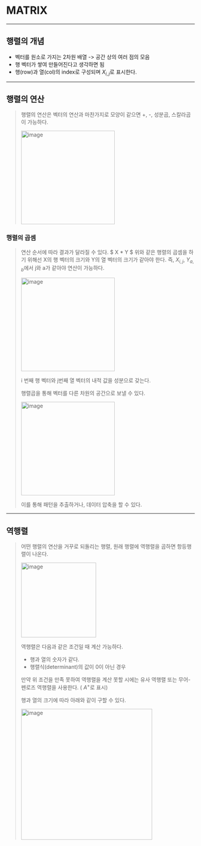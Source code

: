 # MATRIX

* * *

## 행렬의 개념
* 벡터를 원소로 가지는 2차원 배열 -> 공간 상의 여러 점의 모음
* 행 벡터가 쌓여 만들어진다고 생각하면 됨
* 행(row)과 열(col)의 index로 구성되며 $X_{i,j}$로 표시한다.

* * *

## 행렬의 연산
> 행렬의 연산은 벡터의 연산과 마찬가지로 모양이 같으면 +, -, 성분곱, 스칼라곱이 가능하다.
> 
> <img width="250" alt="image" src="https://user-images.githubusercontent.com/93971443/191468375-26fbb8a8-477b-444d-887a-1ab53a5c1c5c.png">

### 행렬의 곱셈
>  연산 순서에 따라 결과가 달라질 수 있다.
$ X * Y $
>  위와 같은 행렬의 곱셈을 하기 위해선 X의 행 벡터의 크기와 Y의 열 벡터의 크기가 같아야 한다. 
> 즉, $X_{i,j}$, $Y_{a,b}$에서 j와 a가 같아야 연산이 가능하다.
> 
> <img width="250" alt="image" src="https://user-images.githubusercontent.com/93971443/191469917-d8238fd9-1c80-4513-b8e3-f2350fe59f29.png">
> 
> i 번째 행 벡터와 j번째 열 벡터의 내적 값을 성분으로 갖는다.
>
> 행렬곱을 통해 벡터를 다른 차원의 공간으로 보낼 수 있다.
> 
> <img width="250" alt="image" src="https://user-images.githubusercontent.com/93971443/191470699-cdc19786-8c53-4bee-8e7b-f32c0a6eab7d.png">
> 
> 이를 통해 패턴을 추출하거나, 데이터 압축을 할 수 있다.

* * *

## 역행렬
> 어떤 행렬의 연산을 거꾸로 되돌리는 행렬, 원래 행렬에 역행렬을 곱하면 항등행렬이 나온다.
> 
> <img width="200" alt="image" src="https://user-images.githubusercontent.com/93971443/191471526-d61a9940-0b33-42a3-9af4-00bf0a00d192.png">
> 
> 역행렬은 다음과 같은 조건일 때 계산 가능하다.
> * 행과 열의 숫자가 같다.
> * 행렬식(determinant)의 값이 0이 아닌 경우
>
> 만약 위 조건을 만족 못하여 역행렬을 계산 못할 시에는 유사 역행렬 또는 무어-펜로즈 역행렬을 사용한다.
> ( $A^{+}$로 표시)
> 
> 행과 열의 크기에 따라 아래와 같이 구할 수 있다.
>
>
> <img width="350" alt="image" src="https://user-images.githubusercontent.com/93971443/191472311-165e393b-000d-44f3-aaee-8ee4b407bf50.png">
